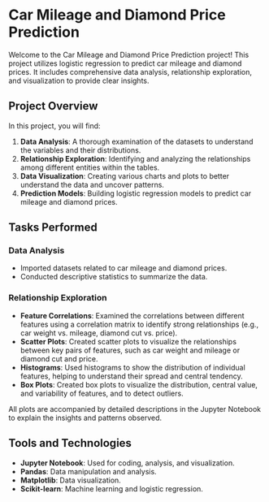 # Car Mileage and Diamond Price Prediction

Welcome to the Car Mileage and Diamond Price Prediction project! This project utilizes logistic regression to predict car mileage and diamond prices. It includes comprehensive data analysis, relationship exploration, and visualization to provide clear insights.

## Project Overview

In this project, you will find:

1. **Data Analysis**: A thorough examination of the datasets to understand the variables and their distributions.
2. **Relationship Exploration**: Identifying and analyzing the relationships among different entities within the tables.
3. **Data Visualization**: Creating various charts and plots to better understand the data and uncover patterns.
4. **Prediction Models**: Building logistic regression models to predict car mileage and diamond prices.

## Tasks Performed

### Data Analysis
- Imported datasets related to car mileage and diamond prices.
- Conducted descriptive statistics to summarize the data.

### Relationship Exploration
- **Feature Correlations**: Examined the correlations between different features using a correlation matrix to identify strong relationships (e.g., car weight vs. mileage, diamond cut vs. price).
- **Scatter Plots**: Created scatter plots to visualize the relationships between key pairs of features, such as car weight and mileage or diamond cut and price.
- **Histograms**: Used histograms to show the distribution of individual features, helping to understand their spread and central tendency.
- **Box Plots**: Created box plots to visualize the distribution, central value, and variability of features, and to detect outliers.

All plots are accompanied by detailed descriptions in the Jupyter Notebook to explain the insights and patterns observed.

## Tools and Technologies
- **Jupyter Notebook**: Used for coding, analysis, and visualization.
- **Pandas**: Data manipulation and analysis.
- **Matplotlib**: Data visualization.
- **Scikit-learn**: Machine learning and logistic regression.
